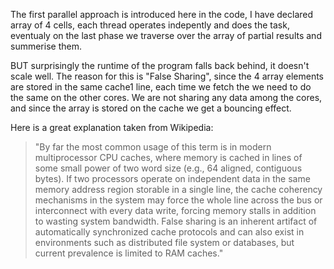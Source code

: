 The first parallel approach is introduced here in the code,
I have declared array of 4 cells, each thread operates indepently and does the task,
eventualy on the last phase we traverse over the array of partial results and summerise them.

BUT surprisingly the runtime of the program falls back behind, it doesn't scale well.
The reason for this is "False Sharing", since the 4 array elements are stored in the same cache1 line,
each time we fetch the we need to do the same on the other cores. We are not sharing any data among the cores,
and since the array is stored on the cache we get a bouncing effect.

Here is a great explanation taken from Wikipedia:
>"By far the most common usage of this term is in modern multiprocessor CPU caches,
where memory is cached in lines of some small power of two word size (e.g., 64 aligned, contiguous bytes).
If two processors operate on independent data in the same memory address region storable in a single line,
the cache coherency mechanisms in the system may force the whole line across the bus or interconnect with every data write,
forcing memory stalls in addition to wasting system bandwidth.
False sharing is an inherent artifact of automatically synchronized cache protocols and can also exist in environments
such as distributed file system or databases, but current prevalence is limited to RAM caches."
